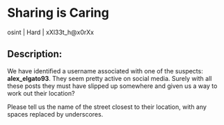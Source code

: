 # Sharing is Caring

osint	|	Hard	|	xXl33t_h@x0rXx

## Description:

We have identified a username associated with one of the suspects: **alex_elgato93**. They seem pretty active on social media. Surely with all these posts they must have slipped up somewhere and given us a way to work out their location?

Please tell us the name of the street closest to their location, with any spaces replaced by underscores.

